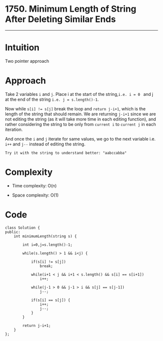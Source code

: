 # 1750. Minimum Length of String After Deleting Similar Ends
---

# Intuition
Two pointer approach

# Approach
Take 2 variables `i` and `j`. Place i at the start of the string,`i.e. i = 0 ` and j at the end of the string `i.e. j = s.length()-1`.

Now while `s[i] != s[j]` break the loop and `return j-i+1`, which is the length of the string that should remain. We are returning `j-i+1` since we are not editing the string (as it will take more time in each editing function), and rather considering the string to be only from `current i` to `current j` in each iteration.

And once the `i` and `j` iterate for same values, we go to the next variable i.e. `i++` and `j--` instead of editing the string.

`Try it with the string to understand better: "aabccabba"`

# Complexity
- Time complexity: O(n)

- Space complexity: O(1)

# Code
```
class Solution {
public:
    int minimumLength(string s) {

        int i=0,j=s.length()-1;

        while(s.length() > 1 && i<j) {

            if(s[i] != s[j])
                break;

            while(i+1 < j && i+1 < s.length() && s[i] == s[i+1])
                i++;

            while(j-1 > 0 && j-1 > i && s[j] == s[j-1])
                j--;

            if(s[i] == s[j]) {
                i++;
                j--;
            }
        }

        return j-i+1;
    }
};
```